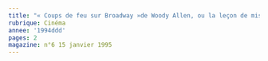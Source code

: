 ```yaml
---
title: "« Coups de feu sur Broadway »de Woody Allen, ou la leçon de mise en scène"
rubrique: Cinéma
annee: '1994ddd'
pages: 2
magazine: n°6 15 janvier 1995
---
```


